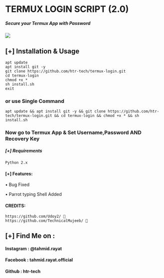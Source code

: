 # TERMUX LOGIN SCRIPT (2.0)
##### Secure your Termux App with Password

<img src="https://i.ibb.co/1G42FbC/termux-login.png"> 

## [+] Installation & Usage
```
apt update
apt install git -y
git clone https://github.com/htr-tech/termux-login.git
cd termux-login
chmod +x *
sh install.sh
exit 
``` 
    
### or use Single Command
```
apt update && apt install git -y && git clone https://github.com/htr-tech/termux-login.git && cd termux-login && chmod +x * && sh install.sh
```
### Now go to Termux App & Set Username,Password AND Recovery Key

##### [+] Requirements
```Python 2.x```

#### [+] Features:
• Bug Fixed

• Parrot typing Shell Added


#### CREDITS:
    
    https://github.com/Udoy2/ 🤩
    https://github.com/TechnicalMujeeb/ 🤩
    
## [+] Find Me on :
#### Instagram : @tahmid.rayat
#### Facebook : tahmid.rayat.official
#### Github : htr-tech
